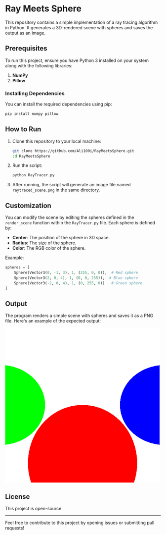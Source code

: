 # Ray Meets Sphere

This repository contains a simple implementation of a ray tracing algorithm in Python. It generates a 3D-rendered scene with spheres and saves the output as an image.

## Prerequisites

To run this project, ensure you have Python 3 installed on your system along with the following libraries:

1. **NumPy**
2. **Pillow**

### Installing Dependencies

You can install the required dependencies using pip:

```bash
pip install numpy pillow
```

## How to Run

1. Clone this repository to your local machine:
   ```bash
   git clone https://github.com/Ali100i/RayMeetsSphere.git
   cd RayMeetsSphere
   ```

2. Run the script:
   ```bash
   python RayTracer.py
   ```

3. After running, the script will generate an image file named `raytraced_scene.png` in the same directory.

## Customization

You can modify the scene by editing the spheres defined in the `render_scene` function within the `RayTracer.py` file. Each sphere is defined by:

- **Center**: The position of the sphere in 3D space.
- **Radius**: The size of the sphere.
- **Color**: The RGB color of the sphere.

Example:
```python
spheres = [
    Sphere(Vector3(0, -1, 3), 1, (255, 0, 0)),  # Red sphere
    Sphere(Vector3(2, 0, 4), 1, (0, 0, 255)),  # Blue sphere
    Sphere(Vector3(-2, 0, 4), 1, (0, 255, 0))   # Green sphere
]
```

## Output

The program renders a simple scene with spheres and saves it as a PNG file. Here's an example of the expected output:

![Example Output](raytraced_scene.png)

## License

This project is open-source

---

Feel free to contribute to this project by opening issues or submitting pull requests!
